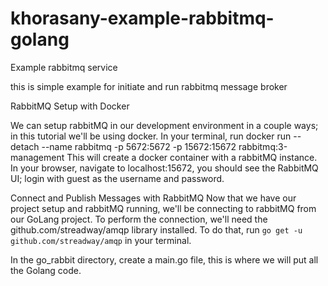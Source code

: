# khorasany-example-rabbitmq-golang
Example rabbitmq service 

this is simple example for initiate and run rabbitmq message broker

RabbitMQ Setup with Docker

We can setup rabbitMQ in our development environment in a couple ways; in this tutorial we'll be using docker.
In your terminal, run docker run --detach --name rabbitmq -p 5672:5672 -p 15672:15672 rabbitmq:3-management
This will create a docker container with a rabbitMQ instance. In your browser, navigate to localhost:15672, you should see the RabbitMQ UI; login with guest as the username and password.

Connect and Publish Messages with RabbitMQ
Now that we have our project setup and rabbitMQ running, we'll be connecting to rabbitMQ from our GoLang project. To perform the connection, we'll need the github.com/streadway/amqp library installed. To do that, run `go get -u github.com/streadway/amqp` in your terminal.

In the go_rabbit directory, create a main.go file, this is where we will put all the Golang code.
